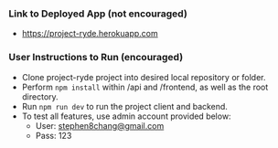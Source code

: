 ### Link to Deployed App (not encouraged)
- https://project-ryde.herokuapp.com

### User Instructions to Run (encouraged)
- Clone project-ryde project into desired local repository or folder.
- Perform ```npm install``` within /api and /frontend, as well as the root directory.
- Run ```npm run dev``` to run the project client and backend. 
- To test all features, use admin account provided below:
    - User: stephen8chang@gmail.com
    - Pass: 123

